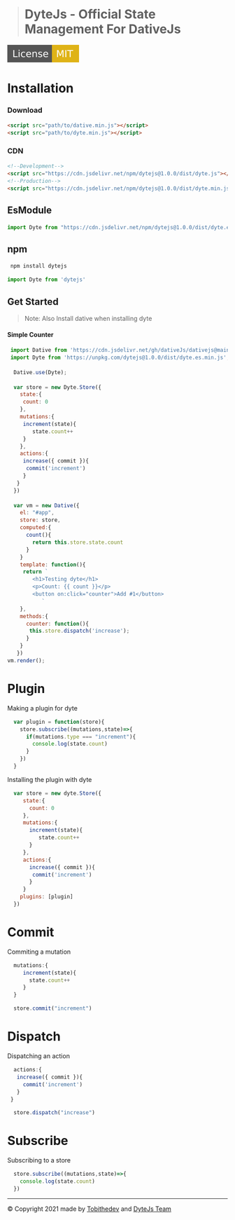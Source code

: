 > # DyteJs - Official State Management For DativeJs

![License](src/License-MIT-yellow.svg)
# Installation
### Download
```html 
<script src="path/to/dative.min.js"></script>
<script src="path/to/dyte.min.js"></script>
```
### CDN
```html
<!--Development-->
<script src="https://cdn.jsdelivr.net/npm/dytejs@1.0.0/dist/dyte.js"></script>
<!--Production-->
<script src="https://cdn.jsdelivr.net/npm/dytejs@1.0.0/dist/dyte.min.js"></script>
```
## EsModule
```js
import Dyte from "https://cdn.jsdelivr.net/npm/dytejs@1.0.0/dist/dyte.es.min.js";
```

## npm

```bash
 npm install dytejs
```

```js 
import Dyte from 'dytejs'
```

## Get Started

> Note: Also Install dative when installing dyte

#### Simple Counter

```js
 import Dative from 'https://cdn.jsdelivr.net/gh/dativeJs/dativejs@main/dist/dative.es.min.js';
 import Dyte from 'https://unpkg.com/dytejs@1.0.0/dist/dyte.es.min.js';
      
  Dative.use(Dyte);
     
  var store = new Dyte.Store({
    state:{
     count: 0
    },
    mutations:{
     increment(state){
        state.count++
     }
    },
    actions:{
     increase({ commit }){
      commit('increment')
     }
   }
  })
     
  var vm = new Dative({
    el: "#app",
    store: store,
    computed:{
      count(){
        return this.store.state.count
      }
    }
    template: function(){
     return `
        <h1>Testing dyte</h1>
        <p>Count: {{ count }}</p>
        <button on:click="counter">Add #1</button>
           `
    },
    methods:{
      counter: function(){
       this.store.dispatch('increase');
      }
    }
   })
vm.render();
```

# Plugin
Making a plugin for dyte

```js
  var plugin = function(store){
    store.subscribe((mutations,state)=>{
      if(mutations.type === "increment"){
        console.log(state.count)
      }
    })
  }
```
Installing the plugin with dyte

```js
  var store = new dyte.Store({
     state:{
       count: 0
     },
     mutations:{
       increment(state){
          state.count++
       }
     },
     actions:{
       increase({ commit }){
        commit('increment')
       }
     }
    plugins: [plugin]
  })
```
# Commit 

Commiting a mutation

```js
  mutations:{
     increment(state){
       state.count++
     }
  }
```
```js
  store.commit("increment")
```

# Dispatch

Dispatching an action

```js
  actions:{
   increase({ commit }){
     commit('increment')
   }
 }
```

```js
  store.dispatch("increase")
```

# Subscribe

Subscribing to a store

```js
  store.subscribe((mutations,state)=>{
    console.log(state.count)
  })
```

________________________________________________

© Copyright 2021 made by [Tobithedev](https://github.com/Tobithedev) and [DyteJs Team](https://github.com/dytejs)
